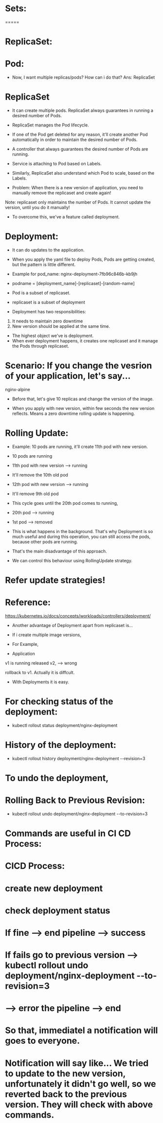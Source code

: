 # Sets:
  =====

# ReplicaSet:

# Pod:
* Now, 
I want multiple replicas/pods? How can i do that?
Ans: ReplicaSet

# ReplicaSet
* It can create multiple pods. ReplicaSet always guarantees in running a desired number of Pods.    

* ReplicaSet manages the Pod lifecycle.

* If one of the Pod get deleted for any reason, it'll create another Pod automatically in order to maintain the desired number of Pods.

* A controller that always guarantees the desired number of Pods are running.

* Service is attaching to Pod based on Labels. 
* Similarly, ReplicaSet also understand which Pod to scale, based on the Labels.


* Problem: When there is a new version of application, you need to manually remove the replicaset and create again!

Note: replicaset only maintains the number of Pods. It cannot update the version, until you do it manually!


* To overcome this, we've a feature called deployment.

# Deployment:
* It can do updates to the application.


* When you apply the yaml file to deploy Pods, Pods are getting created, but the pattern is little different.

* Example for pod_name: nginx-deployment-7fb96c846b-kb9jh

* podname = [deployment_name]-[replicaset]-[random-name]

* Pod is a subset of replicaset.
* replicaset is a subset of deployment


* Deployment has two responsibilities:

1. It needs to maintain zero downtime
2. New version should be applied at the same time.

* The highest object we've is deployment.
* When ever deployment happens, it creates one replicaset and it manage the Pods through replicaset.


# Scenario: If you change the vesrion of your application, let's say...

nginx-alpine


* Before that, let's give 10 replicas and change the version of the image.

* When you apply with new version, within few seconds the new version 
reflects. Means a zero downtime rolling update is happening.




# Rolling Update:
* Example: 10 pods are running, it'll create 11th pod with new version.

* 10 pods are running
* 11th pod with new version --> running
* It'll remove the 10th old pod
* 12th pod with new version --> running
* It'll remove 9th old pod

* This cycle goes until the 20th pod comes to running,

* 20th pod --> running
* 1st pod --> removed

* This is what happens in the background. That's why Deployment is so much useful and during this operation, you can still access the pods, because other pods are running.

* That's the main disadvantage of this approach. 

* We can control this behaviour using RollingUpdate strategy.


# Refer update strategies!




# Reference:
https://kubernetes.io/docs/concepts/workloads/controllers/deployment/


* Another advantage of Deployment apart from replicaset is...

* If i create multiple image versions,

* For Example,

* Application

v1 is running
released v2, --> wrong

rollback to v1. Actually it is diffcult.


* With Deployments it is easy.



# For checking status of the deployment:
* kubectl rollout status deployment/nginx-deployment


# History of the deployment:
* kubectl rollout history deployment/nginx-deployment --revision=3


# To undo the deployment, 
# Rolling Back to Previous Revision:
* kubectl rollout undo deployment/nginx-deployment --to-revision=3



# Commands are useful in CI CD Process:
# CICD Process:
# create new deployment
# check deployment status

# If fine --> end pipeline --> success

# If fails go to previous version --> kubectl rollout undo deployment/nginx-deployment --to-revision=3

# --> error the pipeline --> end

# So that, immediatel a notification will goes to everyone. 
# Notification will say like... We tried to update to the new version, unfortunately it didn't go well, so we reverted back to the previous version. They will check with above commands.
